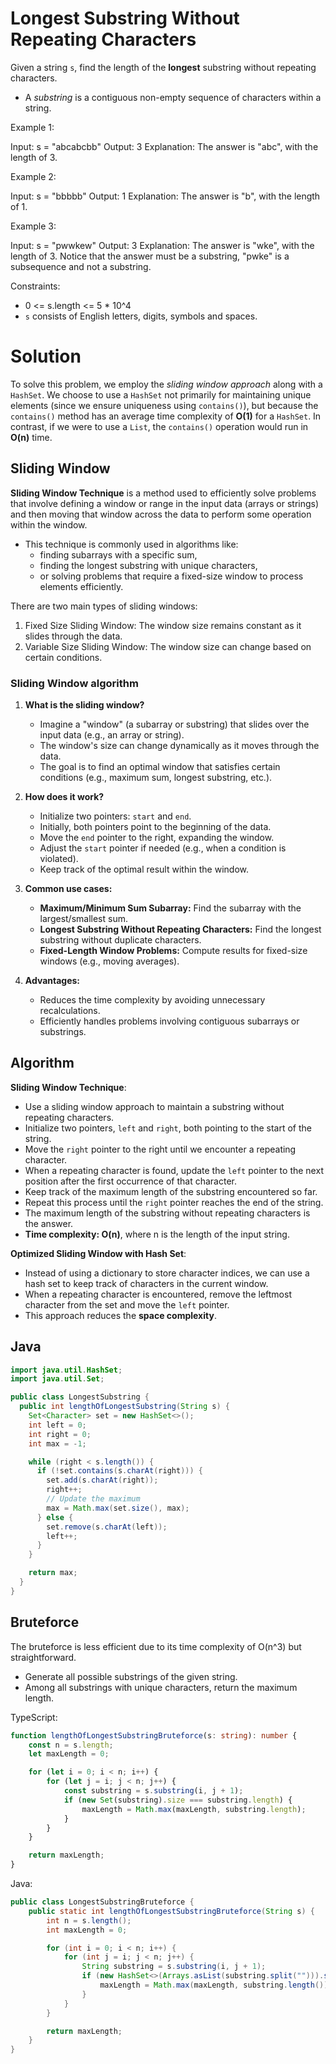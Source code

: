 # Longest Substring Without Repeating Characters

Given a string `s`, find the length of the **longest** substring without repeating characters.

  - A *substring* is a contiguous non-empty sequence of characters within a string.

Example 1:

Input: s = "abcabcbb"
Output: 3
Explanation: The answer is "abc", with the length of 3.

Example 2:

Input: s = "bbbbb"
Output: 1
Explanation: The answer is "b", with the length of 1.

Example 3:

Input: s = "pwwkew"
Output: 3
Explanation: The answer is "wke", with the length of 3.
Notice that the answer must be a substring, "pwke" is a subsequence and not a substring.

Constraints:

  - 0 <= s.length <= 5 * 10^4
  - `s` consists of English letters, digits, symbols and spaces.

# Solution

To solve this problem, we employ the *sliding window approach* along with a `HashSet`. We choose to use a `HashSet` not primarily for maintaining unique elements (since we ensure uniqueness using `contains()`), but because the `contains()` method has an average time complexity of **O(1)** for a `HashSet`. In contrast, if we were to use a `List`, the `contains()` operation would run in **O(n)** time.

## **Sliding Window**

**Sliding Window Technique** is a method used to efficiently solve problems that involve defining a window or range in the input data (arrays or strings) and then moving that window across the data to perform some operation within the window. 
 - This technique is commonly used in algorithms like:
   -  finding subarrays with a specific sum, 
   -  finding the longest substring with unique characters, 
   -  or solving problems that require a fixed-size window to process elements efficiently.

There are two main types of sliding windows:

1. Fixed Size Sliding Window: The window size remains constant as it slides through the data.
2. Variable Size Sliding Window: The window size can change based on certain conditions.

### Sliding Window algorithm

1. **What is the sliding window?**
   - Imagine a "window" (a subarray or substring) that slides over the input data (e.g., an array or string).
   - The window's size can change dynamically as it moves through the data.
   - The goal is to find an optimal window that satisfies certain conditions (e.g., maximum sum, longest substring, etc.).

2. **How does it work?**
   - Initialize two pointers: `start` and `end`.
   - Initially, both pointers point to the beginning of the data.
   - Move the `end` pointer to the right, expanding the window.
   - Adjust the `start` pointer if needed (e.g., when a condition is violated).
   - Keep track of the optimal result within the window.

3. **Common use cases:**
   - **Maximum/Minimum Sum Subarray:** Find the subarray with the largest/smallest sum.
   - **Longest Substring Without Repeating Characters:** Find the longest substring without duplicate characters.
   - **Fixed-Length Window Problems:** Compute results for fixed-size windows (e.g., moving averages).

4. **Advantages:**
   - Reduces the time complexity by avoiding unnecessary recalculations.
   - Efficiently handles problems involving contiguous subarrays or substrings.

## Algorithm

**Sliding Window Technique**:
   - Use a sliding window approach to maintain a substring without repeating characters.
   - Initialize two pointers, `left` and `right`, both pointing to the start of the string.
   - Move the `right` pointer to the right until we encounter a repeating character.
   - When a repeating character is found, update the `left` pointer to the next position after the first occurrence of that character.
   - Keep track of the maximum length of the substring encountered so far.
   - Repeat this process until the `right` pointer reaches the end of the string.
   - The maximum length of the substring without repeating characters is the answer.
   - **Time complexity: O(n)**, where n is the length of the input string.

**Optimized Sliding Window with Hash Set**:
   - Instead of using a dictionary to store character indices, we can use a hash set to keep track of characters in the current window.
   - When a repeating character is encountered, remove the leftmost character from the set and move the `left` pointer.
   - This approach reduces the **space complexity**.

## Java

```java
import java.util.HashSet;
import java.util.Set;

public class LongestSubstring {
  public int lengthOfLongestSubstring(String s) {
    Set<Character> set = new HashSet<>();
    int left = 0;
    int right = 0;
    int max = -1;

    while (right < s.length()) {
      if (!set.contains(s.charAt(right))) {
        set.add(s.charAt(right));
        right++;
        // Update the maximum 
        max = Math.max(set.size(), max);
      } else {
        set.remove(s.charAt(left));
        left++;
      }
    }

    return max;
  }
}
```

## Bruteforce

The bruteforce is less efficient due to its time complexity of O(n^3) but straightforward.

- Generate all possible substrings of the given string.
- Among all substrings with unique characters, return the maximum length.

TypeScript:

```ts
function lengthOfLongestSubstringBruteforce(s: string): number {
    const n = s.length;
    let maxLength = 0;

    for (let i = 0; i < n; i++) {
        for (let j = i; j < n; j++) {
            const substring = s.substring(i, j + 1);
            if (new Set(substring).size === substring.length) {
                maxLength = Math.max(maxLength, substring.length);
            }
        }
    }

    return maxLength;
}
```

Java:

```java
public class LongestSubstringBruteforce {
    public static int lengthOfLongestSubstringBruteforce(String s) {
        int n = s.length();
        int maxLength = 0;

        for (int i = 0; i < n; i++) {
            for (int j = i; j < n; j++) {
                String substring = s.substring(i, j + 1);
                if (new HashSet<>(Arrays.asList(substring.split(""))).size() == substring.length()) {
                    maxLength = Math.max(maxLength, substring.length());
                }
            }
        }

        return maxLength;
    }
}
```

